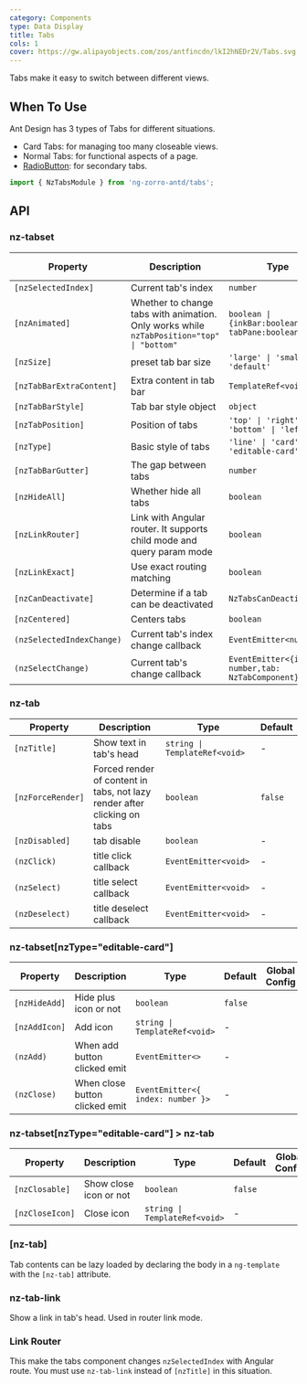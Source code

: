 ```yaml
---
category: Components
type: Data Display
title: Tabs
cols: 1
cover: https://gw.alipayobjects.com/zos/antfincdn/lkI2hNEDr2V/Tabs.svg
---
```


Tabs make it easy to switch between different views.

## When To Use

Ant Design has 3 types of Tabs for different situations.

- Card Tabs: for managing too many closeable views.
- Normal Tabs: for functional aspects of a page.
- [RadioButton](/components/radio/en/#components-radio-demo-radiobutton): for secondary tabs.

```ts
import { NzTabsModule } from 'ng-zorro-antd/tabs';
```

## API

### nz-tabset

| Property | Description | Type | Default | Global Config |
| -------- | ----------- | ---- | ------- | ------------- |
| `[nzSelectedIndex]` | Current tab's index | `number` | - |
| `[nzAnimated]` | Whether to change tabs with animation. Only works while `nzTabPosition="top" \| "bottom"` | `boolean \| {inkBar:boolean, tabPane:boolean}` | `true`, `false` when `type="card"` | ✅ |
| `[nzSize]` | preset tab bar size | `'large' \| 'small' \| 'default'` | `'default'` | ✅ |
| `[nzTabBarExtraContent]` | Extra content in tab bar | `TemplateRef<void>` | - |
| `[nzTabBarStyle]` | Tab bar style object | `object` | - |
| `[nzTabPosition]` | Position of tabs | `'top' \| 'right' \| 'bottom' \| 'left'` | `'top'` | |
| `[nzType]` | Basic style of tabs | `'line' \| 'card' \| 'editable-card'` | `'line'` | ✅ |
| `[nzTabBarGutter]` | The gap between tabs | `number` | - | ✅ |
| `[nzHideAll]` | Whether hide all tabs | `boolean` | `false` |
| `[nzLinkRouter]` | Link with Angular router. It supports child mode and query param mode | `boolean` | `false` ||
| `[nzLinkExact]` | Use exact routing matching | `boolean` | `true` |
| `[nzCanDeactivate]` | Determine if a tab can be deactivated | `NzTabsCanDeactivateFn` | - |
| `[nzCentered]` | Centers tabs | `boolean` | `false` |
| `(nzSelectedIndexChange)` | Current tab's index change callback | `EventEmitter<number>` | - |
| `(nzSelectChange)` | Current tab's change callback | `EventEmitter<{index: number,tab: NzTabComponent}>` | - |

### nz-tab

| Property | Description | Type | Default |
| -------- | ----------- | ---- | ------- |
| `[nzTitle]` | Show text in tab's head | `string \| TemplateRef<void>` | - |
| `[nzForceRender]` | Forced render of content in tabs, not lazy render after clicking on tabs | `boolean` | `false` |
| `[nzDisabled]` | tab disable | `boolean` | - |
| `(nzClick)` | title click callback | `EventEmitter<void>` | - |
| `(nzSelect)` | title select callback | `EventEmitter<void>` | - |
| `(nzDeselect)` | title deselect callback | `EventEmitter<void>` | - |

### nz-tabset[nzType="editable-card"]

| Property | Description | Type | Default | Global Config |
| --- | --- | --- | --- | --- |
| `[nzHideAdd]` | Hide plus icon or not | `boolean` | `false` |
| `[nzAddIcon]` | Add icon | `string \| TemplateRef<void>` | - |
| `(nzAdd)` | When add button clicked emit | `EventEmitter<>` | - |
| `(nzClose)` | When close button clicked emit | `EventEmitter<{ index: number }>` | - |

### nz-tabset[nzType="editable-card"] > nz-tab
| Property | Description | Type | Default | Global Config |
| --- | --- | --- | --- | --- |
| `[nzClosable]` | Show close icon or not | `boolean` | `false` |
| `[nzCloseIcon]` | Close icon | `string \| TemplateRef<void>` | - |


### [nz-tab]

Tab contents can be lazy loaded by declaring the body in a `ng-template` with the `[nz-tab]` attribute.

### nz-tab-link

Show a link in tab's head. Used in router link mode.

### Link Router

This make the tabs component changes `nzSelectedIndex` with Angular route. You must use `nz-tab-link` instead of `[nzTitle]` in this situation.

